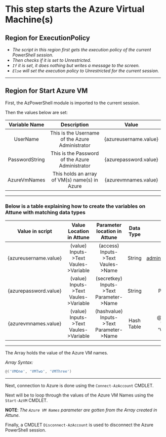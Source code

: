 # This step starts the Azure Virtual Machine(s)

## Region for ExecutionPolicy

- *The script in this region first gets the execution policy of the current PowerShell session.*
- *Then checks if it is set to Unrestricted.*
- *`If` it is set, it does nothing but writes a message to the screen.*
- *`Else` will set the execution policy to Unrestricted for the current session.*

---

## Region for Start Azure VM

First, the AzPowerShell module is imported to the current session.

Then the values below are set:

| Variable Name | Description | Value |
| :----: | :----: | :---: |
| UserName | This is the Username of the Azure Administrator | {azureusername.value} |
| PasswordString | This is the Password of the Azure Administrator | {azurepassword.value} |
| AzureVmNames | This holds an array of VM(s) name(s) in Azure | {azurevmnames.value} |

---

### Below is a table explaining how to create the variables on Attune with matching data types

| Value in script | Value Location in Attune | Parameter location in Attune| Data Type | Example |
| :----: | :---: | :---: | :---: | :---: |
| {azureusername.value} | (value) Inputs->Text Vaules->Variable | (access) Inputs->Text Vaules->Name | String | admin@contoso.com |
| {azurepassword.value} | (value) Inputs->Text Vaules->Variable | (secretkey) Inputs->Text Parameter->Name | String | P@$sw0rd |
| {azurevmnames.value} | (value) Inputs->Text Vaules->Variable | (hashvalue) Inputs->Text Parameter->Name | Hash Table | @('VMOne', 'VMTwo', 'VMThree') |

---

The Array holds the value of the Azure VM names.

*Array Syntax:*

```powershell
@('VMOne', 'VMTwo', 'VMThree')
```

---

Next, connection to Azure is done using the `Connect-AzAccount` CMDLET.

Next will be to loop through the values of the Azure VM Names using the `Start-AzVM` CMDLET.

**NOTE**: _The `Azure VM Names` parameter are gotten from the Array created in Attune._

Finally, a CMDLET `Disconnect-AzAccount` is used to disconnect the Azure PowerShell session.
